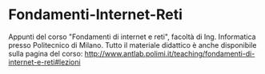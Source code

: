 # Fondamenti-Internet-Reti

Appunti del corso "Fondamenti di internet e reti", facoltà di Ing. Informatica presso Politecnico di Milano.
Tutto il materiale didattico è anche disponibile sulla pagina del corso: http://www.antlab.polimi.it/teaching/fondamenti-di-internet-e-reti#lezioni
